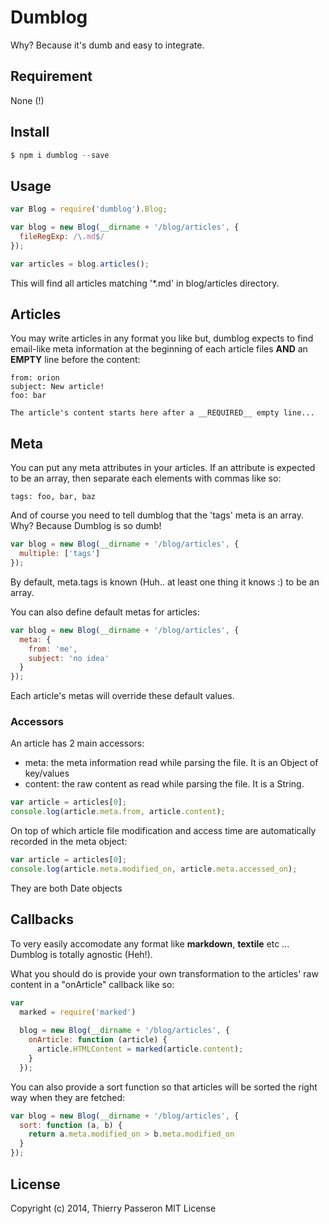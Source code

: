 # Dumblog

Why? Because it's dumb and easy to integrate.

## Requirement

None (!)

## Install

```js
$ npm i dumblog --save
``` 

## Usage

```js
var Blog = require('dumblog').Blog;

var blog = new Blog(__dirname + '/blog/articles', {
  fileRegExp: /\.md$/
});

var articles = blog.articles();
````

This will find all articles matching '*.md' in blog/articles directory.

## Articles

You may write articles in any format you like but, dumblog expects to find email-like meta information at the beginning of each article files __AND__ an __EMPTY__ line before the content:

```
from: orion
subject: New article!
foo: bar

The article's content starts here after a __REQUIRED__ empty line...
```



## Meta 

You can put any meta attributes in your articles. 
If an attribute is expected to be an array, then separate each elements with commas like so:

```
tags: foo, bar, baz
```

And of course you need to tell dumblog that the 'tags' meta is an array. Why? Because Dumblog is so dumb!

```js
var blog = new Blog(__dirname + '/blog/articles', {
  multiple: ['tags']
});
````

By default, meta.tags is known (Huh.. at least one thing it knows :) to be an array.

You can also define default metas for articles:
```js
var blog = new Blog(__dirname + '/blog/articles', {
  meta: {
    from: 'me',
    subject: 'no idea'
  }
});
````
Each article's metas will override these default values.

### Accessors

An article has 2 main accessors:

* meta: the meta information read while parsing the file. It is an Object of key/values
* content: the raw content as read while parsing the file. It is a String.

```js
var article = articles[0];
console.log(article.meta.from, article.content);
````

On top of which article file modification and access time are automatically recorded in the meta object:
```js
var article = articles[0];
console.log(article.meta.modified_on, article.meta.accessed_on);
````
They are both Date objects



## Callbacks

To very easily accomodate any format like __markdown__, __textile__ etc ... Dumblog is totally agnostic (Heh!).

What you should do is provide your own transformation to the articles' raw content in a "onArticle" callback like so:

```js
var 
  marked = require('marked')
  
  blog = new Blog(__dirname + '/blog/articles', {
    onArticle: function (article) {
      article.HTMLContent = marked(article.content);
    }
  });
````

You can also provide a sort function so that articles will be sorted the right way when they are fetched:
```js
var blog = new Blog(__dirname + '/blog/articles', {
  sort: function (a, b) {
    return a.meta.modified_on > b.meta.modified_on
  }
});
````


## License

Copyright (c) 2014, Thierry Passeron
MIT License


